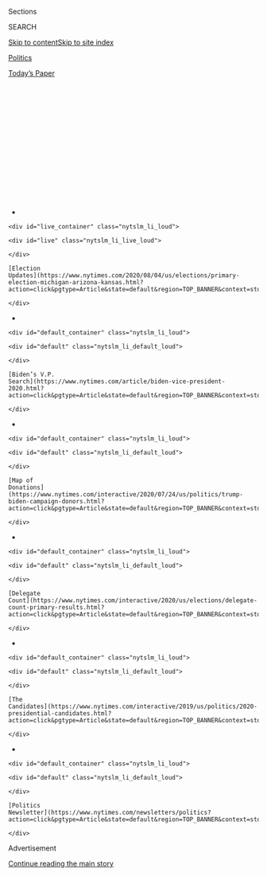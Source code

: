 <div id="app">

<div>

<div>

<div>

<div class="NYTAppHideMasthead css-1q2w90k e1suatyy0">

<div class="section css-ui9rw0 e1suatyy2">

<div class="css-eph4ug er09x8g0">

<div class="css-6n7j50">

</div>

<span class="css-1dv1kvn">Sections</span>

<div class="css-10488qs">

<span class="css-1dv1kvn">SEARCH</span>

</div>

[Skip to content](#site-content)[Skip to site
index](#site-index)

</div>

<div id="masthead-section-label" class="css-1wr3we4 eaxe0e00">

[Politics](https://www.nytimes.com/section/politics)

</div>

<div class="css-10698na e1huz5gh0">

</div>

</div>

<div id="masthead-bar-one" class="section hasLinks css-15hmgas e1csuq9d3">

<div class="css-uqyvli e1csuq9d0">

</div>

<div class="css-1uqjmks e1csuq9d1">

</div>

<div class="css-9e9ivx">

[](https://myaccount.nytimes.com/auth/login?response_type=cookie&client_id=vi)

</div>

<div class="css-1bvtpon e1csuq9d2">

[Today’s
Paper](https://www.nytimes.com/section/todayspaper)

</div>

</div>

</div>

</div>

<div data-aria-hidden="false">

<div id="site-content" data-role="main">

<div>

<div class="css-1aor85t" style="opacity:0.000000001;z-index:-1;visibility:hidden">

<div class="css-1hqnpie">

<div class="css-epjblv">

<span class="css-17xtcya">[Politics](/section/politics)</span><span class="css-x15j1o">|</span><span class="css-fwqvlz">Kris
Kobach Is Back, and a Kansas Senate Seat May Be Up for
Grabs</span>

</div>

<div class="css-k008qs">

<div class="css-1iwv8en">

<span class="css-18z7m18"></span>

<div>

</div>

</div>

<span class="css-1n6z4y">https://nyti.ms/3ciINLe</span>

<div class="css-1705lsu">

<div class="css-4xjgmj">

<div class="css-4skfbu" data-role="toolbar" data-aria-label="Social Media Share buttons, Save button, and Comments Panel with current comment count" data-testid="share-tools">

  - 
  - 
  - 
  - 
    
    <div class="css-6n7j50">
    
    </div>

  - 

</div>

</div>

</div>

</div>

</div>

</div>

<div id="NYT_TOP_BANNER_REGION" class="css-13pd83m">

<div>

<div id="styln-elections-notifications-menu" class="section interactive-content interactive-size-medium css-1edisqu">

<div class="css-17ih8de interactive-body">

<div class="nytslm_innerContainer" data-aria-live="polite">

<div class="nytslm_title">

</div>

  - 
    
    <div id="live_container" class="nytslm_li_loud">
    
    <div id="live" class="nytslm_li_live_loud">
    
    </div>
    
    [Election
    Updates](https://www.nytimes.com/2020/08/04/us/elections/primary-election-michigan-arizona-kansas.html?action=click&pgtype=Article&state=default&region=TOP_BANNER&context=storylines_menu)
    
    </div>

  - 
    
    <div id="default_container" class="nytslm_li_loud">
    
    <div id="default" class="nytslm_li_default_loud">
    
    </div>
    
    [Biden’s V.P.
    Search](https://www.nytimes.com/article/biden-vice-president-2020.html?action=click&pgtype=Article&state=default&region=TOP_BANNER&context=storylines_menu)
    
    </div>

  - 
    
    <div id="default_container" class="nytslm_li_loud">
    
    <div id="default" class="nytslm_li_default_loud">
    
    </div>
    
    [Map of
    Donations](https://www.nytimes.com/interactive/2020/07/24/us/politics/trump-biden-campaign-donors.html?action=click&pgtype=Article&state=default&region=TOP_BANNER&context=storylines_menu)
    
    </div>

  - 
    
    <div id="default_container" class="nytslm_li_loud">
    
    <div id="default" class="nytslm_li_default_loud">
    
    </div>
    
    [Delegate
    Count](https://www.nytimes.com/interactive/2020/us/elections/delegate-count-primary-results.html?action=click&pgtype=Article&state=default&region=TOP_BANNER&context=storylines_menu)
    
    </div>

  - 
    
    <div id="default_container" class="nytslm_li_loud">
    
    <div id="default" class="nytslm_li_default_loud">
    
    </div>
    
    [The
    Candidates](https://www.nytimes.com/interactive/2019/us/politics/2020-presidential-candidates.html?action=click&pgtype=Article&state=default&region=TOP_BANNER&context=storylines_menu)
    
    </div>

  - 
    
    <div id="default_container" class="nytslm_li_loud">
    
    <div id="default" class="nytslm_li_default_loud">
    
    </div>
    
    [Politics
    Newsletter](https://www.nytimes.com/newsletters/politics?action=click&pgtype=Article&state=default&region=TOP_BANNER&context=storylines_menu)
    
    </div>

</div>

</div>

</div>

</div>

</div>

<div id="top-wrapper" class="css-1sy8kpn">

<div id="top-slug" class="css-l9onyx">

Advertisement

</div>

[Continue reading the main
story](#after-top)

<div class="ad top-wrapper" style="text-align:center;height:100%;display:block;min-height:250px">

<div id="top" class="place-ad" data-position="top" data-size-key="top">

</div>

</div>

<div id="after-top">

</div>

</div>

<div>

<div id="sponsor-wrapper" class="css-1hyfx7x">

<div id="sponsor-slug" class="css-19vbshk">

Supported by

</div>

[Continue reading the main
story](#after-sponsor)

<div id="sponsor" class="ad sponsor-wrapper" style="text-align:center;height:100%;display:block">

</div>

<div id="after-sponsor">

</div>

</div>

<div class="css-186x18t">

</div>

<div class="css-1vkm6nb ehdk2mb0">

# Kris Kobach Is Back, and a Kansas Senate Seat May Be Up for Grabs

</div>

Mr. Kobach’s polarizing presence in a race in a reliably Republican
stronghold has party leaders worried that Kansas will become a
high-stakes battleground for control of the Senate.

<div class="css-79elbk" data-testid="photoviewer-wrapper">

<div class="css-z3e15g" data-testid="photoviewer-wrapper-hidden">

</div>

<div class="css-1a48zt4 ehw59r15" data-testid="photoviewer-children">

![<span class="css-16f3y1r e13ogyst0" data-aria-hidden="true">Kris W.
Kobach at his watch party in Topeka, Kan., in 2018, when he lost a bid
for governor against Laura Kelly, a Democrat, despite their state’s
Republican
tilt.</span><span class="css-cnj6d5 e1z0qqy90" itemprop="copyrightHolder"><span class="css-1ly73wi e1tej78p0">Credit...</span><span><span>Barrett
Emke for The New York
Times</span></span></span>](https://static01.nyt.com/images/2020/05/31/us/politics/31kansas-senate-print-top/merlin_146462643_55871dff-3987-4a1f-a337-a12146cbeb5b-articleLarge.jpg?quality=75&auto=webp&disable=upscale)

</div>

</div>

<div class="css-18e8msd">

<div class="css-vp77d3 epjyd6m0">

<div class="css-hus3qt ey68jwv0" data-aria-hidden="true">

[![Katie
Glueck](https://static01.nyt.com/images/2020/01/29/reader-center/author-katie-glueck/author-katie-glueck-thumbLarge.png
"Katie Glueck")](https://www.nytimes.com/by/katie-glueck)

</div>

<div class="css-1baulvz">

By [<span class="css-1baulvz last-byline" itemprop="name">Katie
Glueck</span>](https://www.nytimes.com/by/katie-glueck)

</div>

</div>

  - 
    
    <div class="css-ld3wwf e16638kd2">
    
    Published May 30, 2020Updated Aug. 4, 2020,
    <span class="css-epvm6">6:27 a.m.
    ET</span>
    
    </div>

  - 
    
    <div class="css-4xjgmj">
    
    <div class="css-pvvomx" data-role="toolbar" data-aria-label="Social Media Share buttons, Save button, and Comments Panel with current comment count" data-testid="share-tools">
    
      - 
      - 
      - 
      - 
        
        <div class="css-6n7j50">
        
        </div>
    
      - 
    
    </div>
    
    </div>

</div>

</div>

<div class="section meteredContent css-1r7ky0e" name="articleBody" itemprop="articleBody">

<div class="css-1fanzo5 StoryBodyCompanionColumn">

<div class="css-53u6y8">

LEAWOOD, Kan. — It has been 88 years since Kansas last sent a Democrat
to the United States Senate — one of only three [Democrats
ever](http://www.senate.gov/states/KS/senators.htm) to represent the
state in the upper chamber.

But this year, in a [challenging and unstable political
environment](https://www.nytimes.com/2020/04/25/us/politics/trump-election-briefings.html)
for Republicans, party leaders are growing fearful that this reliably
Republican stronghold will instead become an expensive, high-stakes
battleground that could determine the balance of power in Washington.

Ahead of the [August
primary](https://www.nytimes.com/2020/08/04/us/elections/primary-election-michigan-arizona-kansas.html),
Democrats have largely rallied around Barbara Bollier, a retired
anesthesiologist who was [until recently a
Republican](https://www.kansas.com/news/politics-government/article222990385.html).
Republicans, meanwhile, are locked in an intraparty competition that has
all of the trappings of a full-out brawl: attack ads, bitter
recriminations between the candidates and a party chair who tried to
intervene and sparked backlash. At the center of the fireworks is [Kris
W.
Kobach](https://www.nytimes.com/2020/08/03/us/politics/kris-kobach-kansas-senate-primary.html),
a hard-line Trump supporter who has been an incendiary presence in
Kansas politics for years.

Mr. Kobach is seeking the party’s nomination after [losing a bid for
governor](https://www.nytimes.com/2018/11/06/us/laura-kelly-wins-kansas-governors-race.html)
two years ago, a defeat that embittered many Republicans who felt he
hand-delivered the state’s top office to the opposition and who now
worry he will do it again with the Senate seat.

</div>

</div>

<div class="css-1fanzo5 StoryBodyCompanionColumn">

<div class="css-53u6y8">

“If we’re going to beat ourselves up in a primary with so many
candidates spending Kansas Republican donor money, coming out with
battle scars, it just makes ourselves more vulnerable,” said Mike
Kuckelman, the chairman of the Kansas Republican Party.

Beyond the local anxiety, a race that might normally pass under the
radar nationally is instead drawing the attention of G.O.P. leaders as
they try to maintain control of the Senate, an effort that has become
increasingly challenging amid rising unemployment and faltering approval
of [President
Trump](https://www.nytimes.com/interactive/2020/us/elections/donald-trump.html)’s
handling of the coronavirus crisis. **** With vulnerable incumbents in
states like Colorado, Maine and Arizona, the prospect of having to
devote time and money to retain a seat in deep-red Kansas is an
unwelcome headache that infuriates many Republicans.

The race — to replace the [retiring Republican Pat
Roberts](https://www.nytimes.com/2019/01/04/us/politics/roberts-kansas-senate.html)
— may also test whether there are limits to a message centered on fealty
to Mr. Trump, even in a strongly conservative state.

Ms. Bollier, a moderate Democratic state senator,
[represents](http://www.kslegislature.org/li/m/pdf/district_maps/district_map_s_007.pdf)
parts of this well-manicured Kansas City suburb. It is in a
congressional district that [voted
for](https://www.dailykos.com/stories/2012/11/19/1163009/-Daily-Kos-Elections-presidential-results-by-congressional-district-for-the-2012-2008-elections)
Mitt Romney for president by around 10 percentage points in 2012, for
Hillary Clinton by one point in 2016, and for Representative Sharice
Davids, a Democrat, by about [10 percentage
points](https://www.politico.com/election-results/2018/kansas/) in 2018.
It’s the story of many districts that delivered Democrats the House of
Representatives that year.

Ms. Bollier still faces enormous difficulties in a state Mr. Trump is
expected to win handily. Her support for abortion rights is
disqualifying for many religious Kansans. Some business-oriented
Republicans dislike their party’s tone on matters like immigration but
oppose a Democratic-controlled Senate. And national Democrats consider a
number of other seats to be far more competitive, and bigger priorities
for investing resources.

</div>

</div>

<div class="css-1fanzo5 StoryBodyCompanionColumn">

<div class="css-53u6y8">

But instead of defining Ms. Bollier to their advantage early in the
contest, Republicans have largely had to focus on their own messy
primary.

<div id="NYT_MAIN_CONTENT_1_REGION" class="css-9tf9ac">

<div>

<div id="styln-nfldraft-updates-block" class="section interactive-content interactive-size-medium css-1ftcdic">

<div class="css-17ih8de interactive-body">

<div id="styln-briefing-block" data-asset-id="">

<div class="briefing-block-header-section">

# [Latest Updates: 2020 Election](https://www.nytimes.com/2020/08/04/us/elections/primary-election-michigan-arizona-kansas.html?action=click&pgtype=Article&state=default&region=MAIN_CONTENT_1&context=storylines_live_updates)

<div class="briefing-block-ts">

Updated 2020-08-04T14:57:44.816Z

</div>

</div>

  - [Two G.O.P. Senate primaries offer — what else? — a test of loyalty
    to
    Trump.](https://www.nytimes.com/2020/08/04/us/elections/primary-election-michigan-arizona-kansas.html?action=click&pgtype=Article&state=default&region=MAIN_CONTENT_1&context=storylines_live_updates#link-3924dd44)
  - [Trump downplays John Lewis’s accomplishments and nurses a grudge:
    ‘He didn’t come to my
    inauguration.’](https://www.nytimes.com/2020/08/04/us/elections/primary-election-michigan-arizona-kansas.html?action=click&pgtype=Article&state=default&region=MAIN_CONTENT_1&context=storylines_live_updates#link-24333e8c)
  - [Election experts will tell Congress that federal funding is needed
    to prevent widespread
    disenfranchisement.](https://www.nytimes.com/2020/08/04/us/elections/primary-election-michigan-arizona-kansas.html?action=click&pgtype=Article&state=default&region=MAIN_CONTENT_1&context=storylines_live_updates#link-3c437e05)

<div class="briefing-block-footer">

<div class="briefing-block-footer-meta">

[See more
updates](https://www.nytimes.com/2020/08/04/us/elections/primary-election-michigan-arizona-kansas.html?action=click&pgtype=Article&state=default&region=MAIN_CONTENT_1&context=storylines_live_updates)

</div>

</div>

</div>

</div>

</div>

</div>

</div>

The biggest source of Republican anxiety is Mr. Kobach, the former
Kansas secretary of state [who lost the 2018 governor’s
race](https://www.nytimes.com/2018/11/06/us/laura-kelly-wins-kansas-governors-race.html)
to Laura Kelly, a Democrat, despite an [endorsement from Mr.
Trump](https://www.nytimes.com/2018/08/06/us/politics/kris-kobach-trump-kansas.html).
He is admired by supporters and reviled by detractors for his severe
views on immigration and voting rights — a law requiring proof of
citizenship for voter registration, pressed by Mr. Kobach, was recently
[rejected
by](https://www.nbcnews.com/politics/politics-news/appeals-court-blow-kobach-strikes-down-kansas-law-requiring-proof-n1195511)
a federal appeals court.

“He had no ability to raise the money, to consolidate the different
wings of his party, and to turn out any votes — besides that, he did
great,” said Scott W. Reed, the senior political strategist at the U.S.
Chamber of Commerce, referring to Mr. Kobach’s 2018 performance. “It
appears Kobach would be a stretch to win a statewide election and would
cause a lot of resources to be diverted.”

</div>

</div>

<div class="css-79elbk" data-testid="photoviewer-wrapper">

<div class="css-z3e15g" data-testid="photoviewer-wrapper-hidden">

</div>

<div class="css-1a48zt4 ehw59r15" data-testid="photoviewer-children">

![<span class="css-16f3y1r e13ogyst0" data-aria-hidden="true">Barbara
Bollier, a retired anesthesiologist who was until recently a Republican,
is running to represent Kansas in the Senate as a
Democrat.</span><span class="css-cnj6d5 e1z0qqy90" itemprop="copyrightHolder"><span class="css-1ly73wi e1tej78p0">Credit...</span><span>Mark
Reinstein/MediaPunch, via IPX, via Associated
Press</span></span>](https://static01.nyt.com/images/2020/05/21/us/politics/00kansas-senate/00kansas-senate-articleLarge.jpg?quality=75&auto=webp&disable=upscale)

</div>

</div>

<div class="css-1fanzo5 StoryBodyCompanionColumn">

<div class="css-53u6y8">

A number of prominent Republicans — especially Mitch McConnell, the
Senate majority leader — [had
hoped](https://www.nytimes.com/2020/01/06/us/politics/mike-pompeo-senate-kansas.html)
that Secretary of State Mike Pompeo, a former Kansas congressman, would
enter the race, something he has resisted. Once the June 1 filing
deadline passes and the field is finalized, a number of organizations
including the U.S. Chamber of Commerce plan to assess potential
endorsements and spending in the race.

Representative Roger Marshall of the “Big First” District — the
sprawling rural area that has launched the careers of statewide leaders
including former Senator Bob Dole — is seeking to emerge as the
consensus choice, and there are increasing signs that key party leaders
and groups are inclined to coalesce around him.

Mr. Marshall is armed with an
[endorsement](https://www.kansascity.com/news/politics-government/article239180118.html)
from Mr. Dole, who remains beloved by many Kansans, and support from a
growing list of significant organizations, including the Kansas Farm
Bureau. And anti-Kobach Republicans see him as a more traditional if
deeply conservative candidate who doesn’t inspire the same visceral
reactions Mr. Kobach does.

</div>

</div>

<div class="css-1fanzo5 StoryBodyCompanionColumn">

<div class="css-53u6y8">

“There are lots of people that have been concerned about this,” said
former Gov. Jeff Colyer, a Republican whom Mr. Kobach [narrowly
defeated](https://www.nytimes.com/2018/08/14/us/politics/kansas-kobach-colyer.html)
in the 2018 gubernatorial primary. “I’m supporting Congressman Marshall
because he’s the one who can most readily, stably defend the seat.”

Mr. Marshall, an obstetrician-gynecologist, is emphasizing his strong
opposition to abortion rights, his work on agricultural matters and his
support of Mr. Trump.

“If we Kansans send the wrong person to the general election, it could
be competitive,” Mr. Marshall said in an interview. “I just don’t think
Kansans will make that mistake twice.”

Asked about engaging moderate Republicans who are uncomfortable with Mr.
Trump, he replied, “Well, goodness, that wouldn’t be very many.” But, he
said, “you compare and contrast. Do you want the left’s radical
socialist agenda, or President Trump’s great economy and national
security?”

A recent poll conducted by the firm Public Opinion Strategies — for Mr.
Marshall’s campaign — showed him with a primary lead over Mr. Kobach, a
reversal of March numbers that had shown Mr. Kobach, who is well known
in the state and boasts a base of devoted supporters, ahead.

But some national Republicans are unenthusiastic about Mr. Marshall, and
underwhelmed by [his
fund-raising](https://www.kansascity.com/news/politics-government/article242025641.html).
The political arm of Club for Growth, a conservative outside group, is
planning an ad campaign of around $2 million that will cast Mr. Marshall
as aligned with the “Mitt Romney wing of the party,” and will criticize
his record on matters like big spending, said David McIntosh, the
group’s president. Mr. Marshall has countered by saying he votes with
Mr. Trump.

The group has not yet endorsed Mr. Kobach, whom Mr. McIntosh called a
“strong conservative,” saying earlier this month that the organization
was reserving judgment to see what kind of campaign Mr. Kobach would
assemble.

</div>

</div>

<div class="css-1fanzo5 StoryBodyCompanionColumn">

<div class="css-53u6y8">

Several other Republicans are running. In a controversial move, Mr.
Kuckelman, the state chairman, asked all of them to drop out except for
Mr. Marshall and Mr. Kobach — either by sending letters, as [The Kansas
City Star
reported](https://www.kansascity.com/news/politics-government/article242232001.html),
or in other conversations, Mr. Kuckelman said. It struck some observers
as an effort to thwart Mr. Kobach by thinning the field, and as a sign
of Republican anxiety about the seat.

On Thursday, State Senate President Susan Wagle said she would not file
for the race, citing conversations with national party leaders and a
belief that “a divisive primary will only benefit the campaign of
Barbara Bollier.”

Mr. Kuckelman said he was focused on limiting infighting. But he
acknowledged that he had heard concerns about Mr. Kobach, including
about his potentially negative effect on Republican candidates in other
races, though he said he had no data to prove that.

“I have absolutely seen those comments and I understand them and I will
not be without a plan,” he
said.

</div>

</div>

<div class="css-79elbk" data-testid="photoviewer-wrapper">

<div class="css-z3e15g" data-testid="photoviewer-wrapper-hidden">

</div>

<div class="css-1a48zt4 ehw59r15" data-testid="photoviewer-children">

<div class="css-1xdhyk6 erfvjey0">

<span class="css-1ly73wi e1tej78p0">Image</span>

<div class="css-zjzyr8">

<div data-testid="lazyimage-container" style="height:257.77777777777777px">

</div>

</div>

</div>

<span class="css-16f3y1r e13ogyst0" data-aria-hidden="true">Mr. Kobach
at a rally with President Trump in Topeka in 2018. “I think people
understand that I will be supporting the president and carrying the ball
for him in the Senate,” he said
recently. </span><span class="css-cnj6d5 e1z0qqy90" itemprop="copyrightHolder"><span class="css-1ly73wi e1tej78p0">Credit...</span><span>Scott
Olson/Getty Images</span></span>

</div>

</div>

<div class="css-1fanzo5 StoryBodyCompanionColumn">

<div class="css-53u6y8">

In an interview, Mr. Kobach dismissed those who said his 2018
performance was predictive of his 2020 general election viability; he
pointed out that Kansas had elected several Democratic governors in
recent years. He learned new tactics from his defeat, he said, and
suggested that the Kansas electorate that shows up for Mr. Trump will
embrace Republicans down the ballot, too.

“One of the key elements of the 2020 general election will be President
Trump versus Joe Biden — where does the Senate candidate stand on those
issues?” he said. “People know my long record of working with the
president, and I think people understand that I will be supporting the
president and carrying the ball for him in the Senate.”

</div>

</div>

<div class="css-1fanzo5 StoryBodyCompanionColumn">

<div class="css-53u6y8">

Mr. Kobach said that he discusses immigration and “election security
issues” with the president and that they had spoken this month. He
declined to say whether they had discussed an endorsement (Mr. Marshall
has also been in touch with Mr. Trump this year and hopes for his
endorsement). The White House and the Trump campaign had no comment.

In contrast, Ms. Bollier sought distance from her national party during
an interview from her home in Mission Hills, Kan. She declined to say
whom she had supported in the presidential primary, or whether it would
be helpful for [Joseph R. Biden
Jr.](https://www.nytimes.com/interactive/2020/us/elections/joe-biden.html)
to campaign with her in the general election, emphasizing her interest
in appearing with locals and noting the governor’s endorsement.

“Most people are in more toward the middle,” said Ms. Bollier, who, in
some of her fund-raising appeals, is already running against Mr. Kobach.
“Most people want to see our elected officials working together.”

Kansas Republicans argue that moderate Mission Hills has little in
common, culturally or politically, with the vast majority of the state.

“Her views might work in that very small area where she was a Kansas
senator from,” Mr. Kuckelman said. “She cannot win a statewide election
running when she’s exposed as having the liberal views she does.”

But some are more worried, for now, about Republicans’ statewide
prospects.

“It’s something everybody’s talking about: This has emerged as a
political hot spot,” said Mr. Reed of the Chamber of Commerce. “It’s one
that didn’t need to be a hot spot. It should be a layup for a
Republican.”

Nick Corasaniti contributed
reporting.

</div>

</div>

<div>

</div>

</div>

<div>

</div>

<div>

</div>

<div id="NYT_BELOW_MAIN_CONTENT_REGION">

<div>

<div id="STLYN_guide_v1_STYLN_guide_a" class="section css-l08pwh interactive-content interactive-size-medium">

<div class="css-17ih8de interactive-body">

<div class="g-story g-freebird g-max-limit" data-preview-slug="styln-scroll-guide">

</div>

<div id="g-electionguide-id" class="g-electionguide">

<div class="g-electionguide-container">

<div class="g-electionguide-wrapper">

<div class="g-electionguide-logo">

</div>

# Our 2020 Election Guide

Updated Aug. 4, 2020

  - 
    
    -----
    
    ## The Latest
    
      - Five states are holding primary elections Tuesday, with voters
        in Arizona, Kansas, Michigan, Missouri and Washington State
        choosing nominees for Congress and local offices. [Follow live
        election updates
        here.](https://www.nytimes.com/2020/08/04/us/elections/primary-election-michigan-arizona-kansas.html?action=click&pgtype=Article&state=default&region=BELOW_MAIN_CONTENT&context=storylines_guide)

  - 
    
    -----
    
    ## Biden’s V.P. Search
    
      - [Here are 13
        women](https://www.nytimes.com/article/biden-vice-president-2020.html?action=click&pgtype=Article&state=default&region=BELOW_MAIN_CONTENT&context=storylines_guide)
        who have been under consideration to be Joe Biden’s running
        mate, and why each might be chosen — and might not be.

  - 
    
    -----
    
    ## Keep Up With Our Coverage
    
      - Get an
        [email](https://www.nytimes.com/newsletters/politics?action=click&pgtype=Article&state=default&region=BELOW_MAIN_CONTENT&context=storylines_guide)
        recapping the day’s news
    
    <!-- end list -->
    
      - Download our mobile app on
        [iOS](https://apps.apple.com/us/app/nytimes/id284862083?ls=1&mat_click_id=5c79ae7455014fd1bd66b5610c05b8f2-20191112-16948&referrer=mat_click_id%3D5c79ae7455014fd1bd66b5610c05b8f2-20191112-16948%26link_click_id%3D722930677036718082)
        and
        [Android](http://a.localytics.com/android?id=com.nytimes.android&referrer=utm_source%3Dother_nyt_mobile_web%26utm_medium%3DWeb%2520page%26utm_term%3DGeneral%2520Mobile%2520Page%26utm_campaign%3DNYT%2520Mobile%2520General%2520Page)
        and turn on Breaking News and Politics alerts

</div>

</div>

</div>

</div>

</div>

</div>

</div>

<div>

</div>

<div>

<div id="bottom-wrapper" class="css-1ede5it">

<div id="bottom-slug" class="css-l9onyx">

Advertisement

</div>

[Continue reading the main
story](#after-bottom)

<div id="bottom" class="ad bottom-wrapper" style="text-align:center;height:100%;display:block;min-height:90px">

</div>

<div id="after-bottom">

</div>

</div>

</div>

</div>

</div>

## Site Index

<div>

</div>

## Site Information Navigation

  - [© <span>2020</span> <span>The New York Times
    Company</span>](https://help.nytimes.com/hc/en-us/articles/115014792127-Copyright-notice)

<!-- end list -->

  - [NYTCo](https://www.nytco.com/)
  - [Contact
    Us](https://help.nytimes.com/hc/en-us/articles/115015385887-Contact-Us)
  - [Work with us](https://www.nytco.com/careers/)
  - [Advertise](https://nytmediakit.com/)
  - [T Brand Studio](http://www.tbrandstudio.com/)
  - [Your Ad
    Choices](https://www.nytimes.com/privacy/cookie-policy#how-do-i-manage-trackers)
  - [Privacy](https://www.nytimes.com/privacy)
  - [Terms of
    Service](https://help.nytimes.com/hc/en-us/articles/115014893428-Terms-of-service)
  - [Terms of
    Sale](https://help.nytimes.com/hc/en-us/articles/115014893968-Terms-of-sale)
  - [Site
    Map](https://spiderbites.nytimes.com)
  - [Help](https://help.nytimes.com/hc/en-us)
  - [Subscriptions](https://www.nytimes.com/subscription?campaignId=37WXW)

</div>

</div>

</div>

</div>
